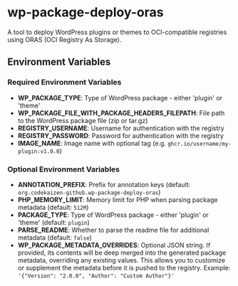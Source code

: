 # wp-package-deploy-oras

A tool to deploy WordPress plugins or themes to OCI-compatible registries using ORAS (OCI Registry As Storage).

## Environment Variables

### Required Environment Variables

- **WP_PACKAGE_TYPE**: Type of WordPress package - either 'plugin' or 'theme'
- **WP_PACKAGE_FILE_WITH_PACKAGE_HEADERS_FILEPATH**: File path to the WordPress package file (zip or tar.gz)
- **REGISTRY_USERNAME**: Username for authentication with the registry
- **REGISTRY_PASSWORD**: Password for authentication with the registry
- **IMAGE_NAME**: Image name with optional tag (e.g. `ghcr.io/username/my-plugin:v1.0.0`)


### Optional Environment Variables

- **ANNOTATION_PREFIX**: Prefix for annotation keys (default: `org.codekaizen-github.wp-package-deploy-oras`)
- **PHP_MEMORY_LIMIT**: Memory limit for PHP when parsing package metadata (default: `512M`)
- **PACKAGE_TYPE**: Type of WordPress package - either 'plugin' or 'theme' (default: `plugin`)
- **PARSE_README**: Whether to parse the readme file for additional metadata (default: `false`)
- **WP_PACKAGE_METADATA_OVERRIDES**: Optional JSON string. If provided, its contents will be deep merged into the generated package metadata, overriding any existing values. This allows you to customize or supplement the metadata before it is pushed to the registry. Example: `'{"Version": "2.0.0", "Author": "Custom Author"}'`
